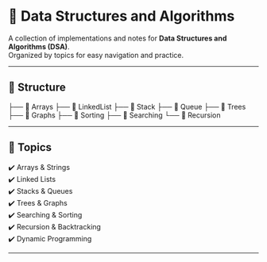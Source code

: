 # 🚀 Data Structures and Algorithms

A collection of implementations and notes for **Data Structures and Algorithms (DSA)**.  
Organized by topics for easy navigation and practice.  

---

## 📂 Structure
├── 📁 Arrays
├── 📁 LinkedList
├── 📁 Stack
├── 📁 Queue
├── 📁 Trees
├── 📁 Graphs
├── 📁 Sorting
├── 📁 Searching
└── 📁 Recursion

---

## 🧩 Topics
✔️ Arrays & Strings  
✔️ Linked Lists  
✔️ Stacks & Queues  
✔️ Trees & Graphs  
✔️ Searching & Sorting  
✔️ Recursion & Backtracking  
✔️ Dynamic Programming  

---


